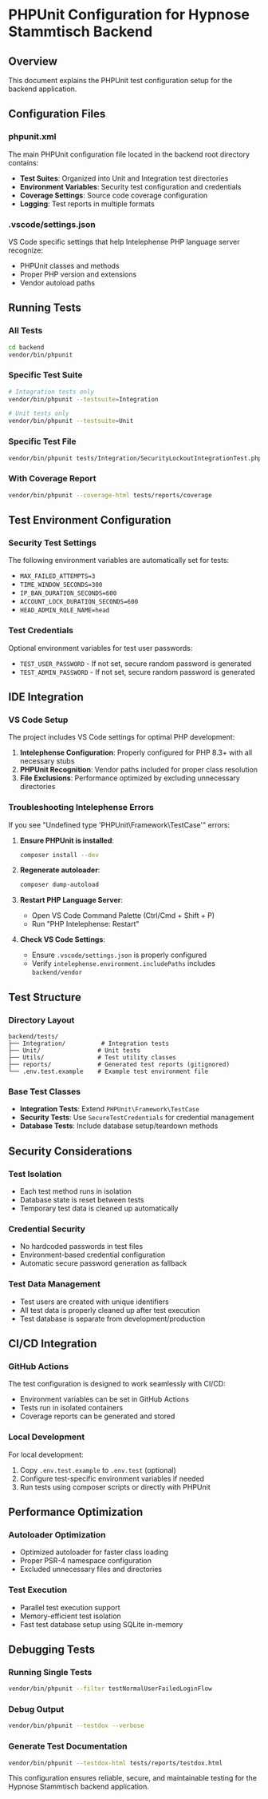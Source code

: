# PHPUnit Configuration for Hypnose Stammtisch Backend

## Overview

This document explains the PHPUnit test configuration setup for the backend application.

## Configuration Files

### phpunit.xml

The main PHPUnit configuration file located in the backend root directory contains:

- **Test Suites**: Organized into Unit and Integration test directories
- **Environment Variables**: Security test configuration and credentials
- **Coverage Settings**: Source code coverage configuration
- **Logging**: Test reports in multiple formats

### .vscode/settings.json

VS Code specific settings that help Intelephense PHP language server recognize:

- PHPUnit classes and methods
- Proper PHP version and extensions
- Vendor autoload paths

## Running Tests

### All Tests

```bash
cd backend
vendor/bin/phpunit
```

### Specific Test Suite

```bash
# Integration tests only
vendor/bin/phpunit --testsuite=Integration

# Unit tests only
vendor/bin/phpunit --testsuite=Unit
```

### Specific Test File

```bash
vendor/bin/phpunit tests/Integration/SecurityLockoutIntegrationTest.php
```

### With Coverage Report

```bash
vendor/bin/phpunit --coverage-html tests/reports/coverage
```

## Test Environment Configuration

### Security Test Settings

The following environment variables are automatically set for tests:

- `MAX_FAILED_ATTEMPTS=3`
- `TIME_WINDOW_SECONDS=300`
- `IP_BAN_DURATION_SECONDS=600`
- `ACCOUNT_LOCK_DURATION_SECONDS=600`
- `HEAD_ADMIN_ROLE_NAME=head`

### Test Credentials

Optional environment variables for test user passwords:

- `TEST_USER_PASSWORD` - If not set, secure random password is generated
- `TEST_ADMIN_PASSWORD` - If not set, secure random password is generated

## IDE Integration

### VS Code Setup

The project includes VS Code settings for optimal PHP development:

1. **Intelephense Configuration**: Properly configured for PHP 8.3+ with all necessary stubs
2. **PHPUnit Recognition**: Vendor paths included for proper class resolution
3. **File Exclusions**: Performance optimized by excluding unnecessary directories

### Troubleshooting Intelephense Errors

If you see "Undefined type 'PHPUnit\Framework\TestCase'" errors:

1. **Ensure PHPUnit is installed**:

   ```bash
   composer install --dev
   ```

2. **Regenerate autoloader**:

   ```bash
   composer dump-autoload
   ```

3. **Restart PHP Language Server**:
   - Open VS Code Command Palette (Ctrl/Cmd + Shift + P)
   - Run "PHP Intelephense: Restart"

4. **Check VS Code Settings**:
   - Ensure `.vscode/settings.json` is properly configured
   - Verify `intelephense.environment.includePaths` includes `backend/vendor`

## Test Structure

### Directory Layout

```
backend/tests/
├── Integration/          # Integration tests
├── Unit/                # Unit tests
├── Utils/               # Test utility classes
├── reports/             # Generated test reports (gitignored)
└── .env.test.example    # Example test environment file
```

### Base Test Classes

- **Integration Tests**: Extend `PHPUnit\Framework\TestCase`
- **Security Tests**: Use `SecureTestCredentials` for credential management
- **Database Tests**: Include database setup/teardown methods

## Security Considerations

### Test Isolation

- Each test method runs in isolation
- Database state is reset between tests
- Temporary test data is cleaned up automatically

### Credential Security

- No hardcoded passwords in test files
- Environment-based credential configuration
- Automatic secure password generation as fallback

### Test Data Management

- Test users are created with unique identifiers
- All test data is properly cleaned up after test execution
- Test database is separate from development/production

## CI/CD Integration

### GitHub Actions

The test configuration is designed to work seamlessly with CI/CD:

- Environment variables can be set in GitHub Actions
- Tests run in isolated containers
- Coverage reports can be generated and stored

### Local Development

For local development:

1. Copy `.env.test.example` to `.env.test` (optional)
2. Configure test-specific environment variables if needed
3. Run tests using composer scripts or directly with PHPUnit

## Performance Optimization

### Autoloader Optimization

- Optimized autoloader for faster class loading
- Proper PSR-4 namespace configuration
- Excluded unnecessary files and directories

### Test Execution

- Parallel test execution support
- Memory-efficient test isolation
- Fast test database setup using SQLite in-memory

## Debugging Tests

### Running Single Tests

```bash
vendor/bin/phpunit --filter testNormalUserFailedLoginFlow
```

### Debug Output

```bash
vendor/bin/phpunit --testdox --verbose
```

### Generate Test Documentation

```bash
vendor/bin/phpunit --testdox-html tests/reports/testdox.html
```

This configuration ensures reliable, secure, and maintainable testing for the Hypnose Stammtisch backend application.
